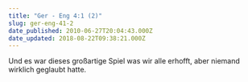 ```yaml
---
title: "Ger - Eng 4:1 (2)"
slug: ger-eng-41-2
date_published: 2010-06-27T20:04:43.000Z
date_updated: 2018-08-22T09:38:21.000Z
---
```


Und es war dieses großartige Spiel was wir alle erhofft, aber niemand wirklich geglaubt hatte.
